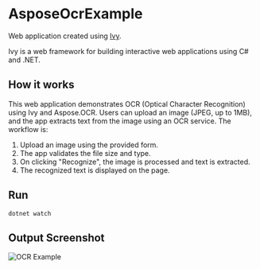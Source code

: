 # AsposeOcrExample

Web application created using [Ivy](https://github.com/Ivy-Interactive/Ivy-Framework). 

Ivy is a web framework for building interactive web applications using C# and .NET.

## How it works

This web application demonstrates OCR (Optical Character Recognition) using Ivy and Aspose.OCR. Users can upload an image (JPEG, up to 1MB), and the app extracts text from the image using an OCR service. The workflow is:

1. Upload an image using the provided form.
2. The app validates the file size and type.
3. On clicking "Recognize", the image is processed and text is extracted.
4. The recognized text is displayed on the page.

## Run

```
dotnet watch
```

## Output Screenshot

![OCR Example](Apps/aspose-OCR-image-to-text.png)
